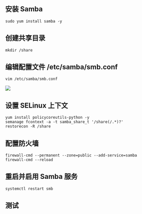 ## 安装 Samba
`sudo yum install samba -y`

## 创建共享目录
`mkdir /share`

## 编辑配置文件 /etc/samba/smb.conf  
`vim /etc/samba/smb.conf`

![](https://jsd.cdn.zzko.cn/gh/soslane/picgo@main/path/20240524142540.png)

## 设置 SELinux 上下文
```
yum install policycoreutils-python -y
semanage fcontext -a -t samba_share_t '/share(/.*)?'
restorecon -R /share
```

## 配置防火墙
```
firewall-cmd --permanent --zone=public --add-service=samba
firewall-cmd --reload
```

## 重启并启用 Samba 服务
`systemctl restart smb`

## 测试